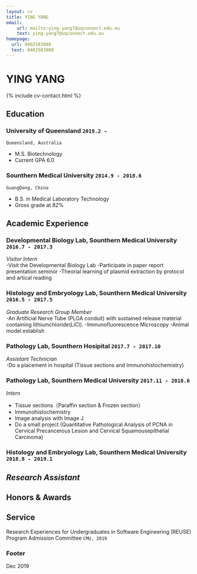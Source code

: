 ```yaml
---
layout: cv
title: YING YANG
email: 
    url: mailto:ying.yang7@uqconnect.edu.au
    text: ying.yang7@uqconnect.edu.au
homepage: 
  url: 0402583088
  text: 0402583088
---
```


# YING **YANG**

<!--
include contact information from the front matter
Supported arguments:
    - homepage: url, text
    - phone
    - email
-->

{% include cv-contact.html %}

## Education
<!--
### **Southern Medical University** `2014.9 -2018.6`
- [name](website address)
-->
### **University of Queensland** `2019.2 - `
```
Queensland, Australia
```
- M.S. Biotechnology
- Current GPA 6.0
### **Sounthern Medical University** `2014.9 - 2018.6`
```
GuangDong, China
```
- B.S. in Medical Laboratory Technology
- Gross grade at 82%


## Academic Experience
### **Developmental Biology Lab, Sounthern Medical University** `2016.7 - 2017.3`
_Visitor Intern_<br>
-Visit the Developmental Biology Lab
-Participate in paper report presentation seminor
-Theorial learning of plasmid extraction by protocol and artical reading

### **Histology	and	Embryology Lab, Sounthern Medical University** `2016.5 - 2017.5`
_Graduate Research Group Member_<br>
-An Artificial Nerve Tube (PLGA conduit) with sustained release material containing
lithiumchloride(LiCl).
-Immunofluorescence Microscopy
-Animal model establish

### **Pathology Lab, Sounthern Hosipital** `2017.7 - 2017.10`
_Assistant Technician_<br>
-Do a placement in hospital (Tissue sections and Immunohistochemistry)

### **Pathology Lab, Sounthern Medical University** `2017.11 - 2018.6`
_Intern_<br>
- Tissue sections（Paraffin section & Frozen section）
- Immunohistochemistry
- Image analysis with Image J
- Do a small project (Quantitative Pathological Analysis of PCNA in Cervical Precancerous Lesion and
Cervical Squamousepithelial Carcinoma)

### **Histology	and	Embryology Lab, Sounthern Medical University** `2018.8 - 2019.1`
_Research Assistant_<br>
- 


## Honors & Awards



## Service

Research Experiences for Undergraduates in Software Engineering (REUSE) Program Admission Committee `CMU, 2019`

### Footer
Dec 2019
<!-- ### Footer
Last updated: May 2013 -->
